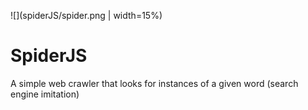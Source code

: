 ![](spiderJS/spider.png | width=15%)

# SpiderJS
A simple web crawler that looks for instances of a given word (search engine imitation)
